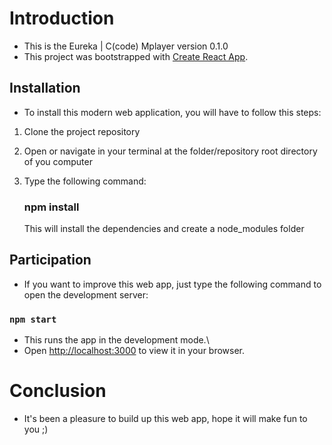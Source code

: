 # Introduction

-   This is the Eureka | C(code) Mplayer version 0.1.0
-   This project was bootstrapped with [Create React App](https://github.com/facebook/create-react-app).

## Installation

-   To install this modern web application, you will have to follow this steps:

1. Clone the project repository

2. Open or navigate in your terminal at the folder/repository root directory of you computer

3. Type the following command:
    ### npm install
    This will install the dependencies and create a node_modules folder

## Participation

-   If you want to improve this web app, just type the following command to open the development server:

### `npm start`

-   This runs the app in the development mode.\
-   Open [http://localhost:3000](http://localhost:3000) to view it in your browser.

# Conclusion

-   It's been a pleasure to build up this web app, hope it will make fun to you ;)
